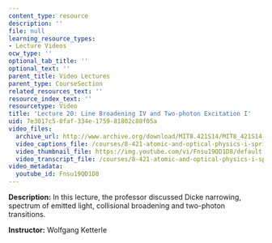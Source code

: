 ```yaml
---
content_type: resource
description: ''
file: null
learning_resource_types:
- Lecture Videos
ocw_type: ''
optional_tab_title: ''
optional_text: ''
parent_title: Video Lectures
parent_type: CourseSection
related_resources_text: ''
resource_index_text: ''
resourcetype: Video
title: 'Lecture 20: Line Broadening IV and Two-photon Excitation I'
uid: 7e3017c5-0faf-334e-1759-81802c80f05a
video_files:
  archive_url: http://www.archive.org/download/MIT8.421S14/MIT8_421S14_lec20_300k.mp4
  video_captions_file: /courses/8-421-atomic-and-optical-physics-i-spring-2014/157525f6599c5480ae0e4665c9ffff2a_Fnsu19QD1D8.vtt
  video_thumbnail_file: https://img.youtube.com/vi/Fnsu19QD1D8/default.jpg
  video_transcript_file: /courses/8-421-atomic-and-optical-physics-i-spring-2014/9015fd6b1a1c9e01676e348dec4c300c_Fnsu19QD1D8.pdf
video_metadata:
  youtube_id: Fnsu19QD1D8
---
```


**Description:** In this lecture, the professor discussed Dicke narrowing, spectrum of emitted light, collisional broadening and two-photon transitions.

**Instructor:** Wolfgang Ketterle